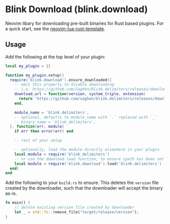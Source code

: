 # Blink Download (blink.download)

Neovim libary for downloading pre-built binaries for Rust based plugins. For a quick start, see the [neovim-lua-rust-template](https://github.com/Saghen/neovim-lua-rust-template).

## Usage

Add the following at the top level of your plugin:

```lua
local my_plugin = {}

function my_plugin.setup()
  require('blink.download').ensure_downloaded({
    -- omit this property to disable downloading
    -- i.e. https://github.com/Saghen/blink.delimiters/releases/download/v0.1.0/x86_64-unknown-linux-gnu.so
    download_url = function(version, system_triple, extension)
      return 'https://github.com/saghen/blink.delimiters/releases/download/' .. version .. '/' .. system_triple .. extension
    end,

    module_name = 'blink.delimiters',
    -- optional, defaults to module_name with `.` replaced with `_`
    -- binary_name = 'blink_delimiters',
  }, function(err, module)
    if err then error(err) end

    -- rest of your setup

    -- optionally, load the module directly elsewhere in your plugin
    local module = require('blink_delimiters')
    -- or use the download.load function, to ensure cpath has been set
    local module = require('blink.download').load('blink.delimiters') -- optionally provide the binary_name too
  end)
end
```


Add the following to your `build.rs` to ensure. This deletes the `version` file created by the downloader, such that the downloader will accept the binary as-is.

```rust
fn main() {
    // delete existing version file created by downloader
    let _ = std::fs::remove_file("target/release/version");
}
```
